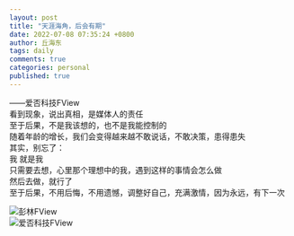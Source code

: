 ```yaml
---
layout: post
title: "天涯海角，后会有期"
date: 2022-07-08 07:35:24 +0800
author: 丘海东 
tags: daily
comments: true
categories: personal
published: true
---
```

——爱否科技FView  
看到现象，说出真相，是媒体人的责任  
至于后果，不是我该想的，也不是我能控制的  
随着年龄的增长，我们会变得越来越不敢说话，不敢决策，患得患失  
其实，别忘了：  
我 就是我  
只需要去想，心里那个理想中的我，遇到这样的事情会怎么做  
然后去做，就行了  
至于后果，不用后悔，不用遗憾，调整好自己，充满激情，因为永远，有下一次  
<!--more-->  
![彭林FView](http://r.photo.store.qq.com/psc?/V53xBhKC4JFvE03uTNAL1QWxNF3K6JJT/bqQfVz5yrrGYSXMvKr.cqb6rxDStaLHN1TgOCfEgSXVmthz5k3Ua2Z9dMYaOMLg8IT12SzUNIRXFfjikU*YSP3LBTFjhneOVLjCTf1Q7qSs!/r)  
![爱否科技FView](https://r.photo.store.qq.com/psc?/V53xBhKC4JFvE03uTNAL1QWxNF3K6JJT/bqQfVz5yrrGYSXMvKr.cqS.GDGZUtPZvps.jAtQOD53xQ1rrNosZPbUsY9*8keoK6RlcDy36tQSNVlgMv3LfjSjErb7LmbzAyMpbOwEhOdY!/r)
